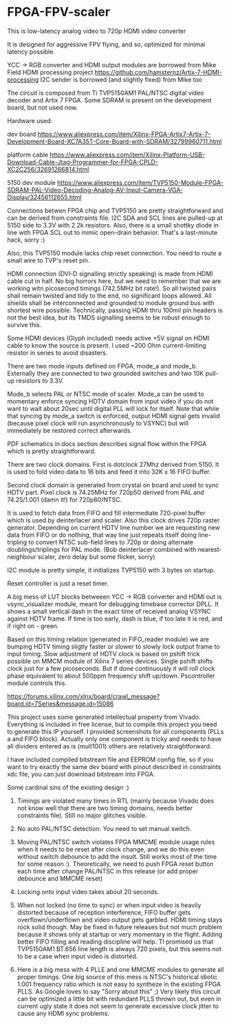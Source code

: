 # FPGA-FPV-scaler

This is low-latency analog video to 720p HDMI video converter

It is designed for aggressive FPV flying, and so, optimized for minimal latency possible.


YCC -> RGB converter and HDMI output modules are borrowed from Mike Field HDMI processing project
https://github.com/hamsternz/Artix-7-HDMI-processing
I2C sender is borrowed (and slightly fixed) from Mike too

The circuit is composed from Ti TVP5150AM1 PAL/NTSC digital video decoder and Artix 7 FPGA. Some SDRAM is present on the development board, but not used now. 

Hardware used:

dev board
https://www.aliexpress.com/item/Xilinx-FPGA-Artix7-Artix-7-Development-Board-XC7A35T-Core-Board-with-SDRAM/32799960711.html

platform cable
https://www.aliexpress.com/item/Xilinx-Platform-USB-Download-Cable-Jtag-Programmer-for-FPGA-CPLD-XC2C256/32691266814.html

5150 dev module
https://www.aliexpress.com/item/TVP5150-Module-FPGA-SDRAM-PAL-Video-Decoding-Analog-AV-Input-Camera-VGA-Display/32456112655.html



Connections betwen FPGA chip and TVP5150 are pretty straightforward and can be derived from constraints file. I2C SDA and SCL lines are pulled-up at 5150 side to 3.3V with 2.2k resistors. Also, there is a small shottky diode in line with FPGA SCL out to mimic open-drain behavior. That's a last-minute hack, sorry :)

Also, this TVP5150 module lacks chip reset connection. You need to route a small wire to TVP's reset pin.

HDMI connection (DVI-D signalling strictly speaking) is made from HDMI cable cut in half. No big horrors here, but we need to remember that we are working witn picosecond timings (742.5MHz bit rate!). So all twisted pairs shall remain twisted and tidy to the end, no significant loops allowed. All shields shall be interconnected and grounded to module ground bus with shortest wire possible. Technically, passing HDMI thru 100mil pin headers is not the best idea, but its TMDS signalling seems to be robust enough to survive this.

Some HDMI devices (Glyph included) needs active +5V signal on HDMI cable to know the source is present. I used ~200 Ohm current-limiting resistor in series to avoid disasters.



There are two mode inputs defined on FPGA, mode_a and mode_b. Externally they are connected to two grounded switches and two 10K pull-up resistors to 3.3V.

Mode_b selects PAL or NTSC mode of scaler.
Mode_a can be used to momentary enforce syncing HDTV domain from input video if you do not want to wait about 20sec until digital PLL will lock for itself. Note that while that syncing by mode_a switch is enforced, output HDMI signal gets invalid (because pixel clock will run asynchronously to VSYNC) but will immediately be restored correct afterwards.

PDF schematics in docs section describes signal flow within the FPGA which is pretty straightforward. 

There are two clock domains. First is dotclock 27Mhz derived from 5150. It is used to fold video data to 16 bits and feed it into 32K x 16 FIFO buffer.

Second clock domain is generated from crystal on board and used to sync HDTV part. Pixel clock is 74.25MHz for 720p50 derived from PAL and 74.25/1.001 (damn it!) for 720p60/NTSC.

It is used to fetch data from FIFO and fill intermediate 720-pixel buffer which is used by deinterlacer and scaler. Also this clock drives 720p raster generator. Depending on current HDTV line number we are requesting new data from FIFO or do nothing, that way line just repeats itself doing line-tripling to convert NTSC sub-field lines to 720p or doing alternate doublings/triplings for PAL mode. (Bob deinterlacer combined with nearest-neighbour scaler, zero delay but some flicker, sorry)  

I2C module is pretty simple, it initializes TVP5150 with 3 bytes on startup.

Reset controller is just a reset timer.

A big mess of LUT blocks betweeen YCC -> RGB converter and HDMI out is vsync_visualizer module, meant for debugging timebase corrector DPLL. It shows a small vertical dash in the exact time of received  analog VSYNC against HDTV frame. If time is too early, dash is blue, if too late it is red, and if right on - green.

Based on this timing relation (generated in FIFO_reader module) we are bumping HDTV timing sligtly faster or slower to slowly lock output frame to input timing. Slow adjustment of HDTV clock is based on pshift trick possible on MMCM module of Xilinx 7 series devices. Single pshift shifts clock just for a few picoseconds. But if done continuously it will roll clock phase equivalent to about 500ppm frequency shift up/down. Pscontroller module controls this.

https://forums.xilinx.com/xlnx/board/crawl_message?board.id=7Series&message.id=15086

This project uses some generated intellectual property from Vivado. Everything is included in free license, but to compile this project you need to generate this IP yourself. I provided screenshots for all components (PLLs a and FIFO block). Actually only one component is tricky and needs to have all dividers entered as is (mult1001) others are relatively straightforward.

I have included compiled bitstream file and EEPROM config file, so if you want to try exactly the same dev board with pinout described in constraints xdc file, you can just download bitstream into FPGA.


Some cardinal sins of the existing design :)

1. Timings are violated many times in RTL (mainly because Vivado does not know well that there are two timing domains, needs better constraints file). Still no major glitches visible.
2. No auto PAL/NTSC detection. You need to set manual switch.
3. Moving PAL/NTSC switch violates FPGA MMCME module usage rules when it needs to be reset after clock change, and we do this even without switch debounce to add the insult. Still works most of the time for some reason :). Theoretically, we need to push FPGA reset button each time after change PAL/NTSC in this release (or add proper debounce and MMCME reset)

4. Locking onto input video takes about 20 seconds. 
5. When not locked (no time to sync) or when input video is heavily distorted because of reception interference, FIFO buffer gets overflown/underflown and video output gets garbled. HDMI timing stays rock solid though. May be fixed in future releases but not much problem because it shows only at startup or very momentary in the flight. Adding better FIFO filling and reading discipline will help. TI promised us that TVP5150AM1 BT.656 line length is always 720 pixels, but this seems not to be a case when input video is distorted.
6. Here is a big mess with 4 PLLE and one MMCME modules to generate all proper timings. One big source of this mess is NTSC's historical idiotic 1.001 frequency ratio which is not easy to syntheze in the existing FPGA PLLS. As Google loves to say "Sorry about this" ;) Very likely this circuit can be optimized a little bit with redundant PLLS thrown out, but even in current ugly state it does not seem to generate excessive clock jitter to cause any HDMI sync problems.


